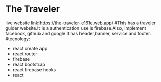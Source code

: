 # The Traveler
live website link:https://the-traveler-e161e.web.app/
#This has a traveler guider website.It is a authentication use is firebase.Also, implement  facebook, github and google.It has header,banner, service and footer.
#tecnology:
- react create app
- react router
- firebase
- react bootstrap
- react firebase hooks
- react

